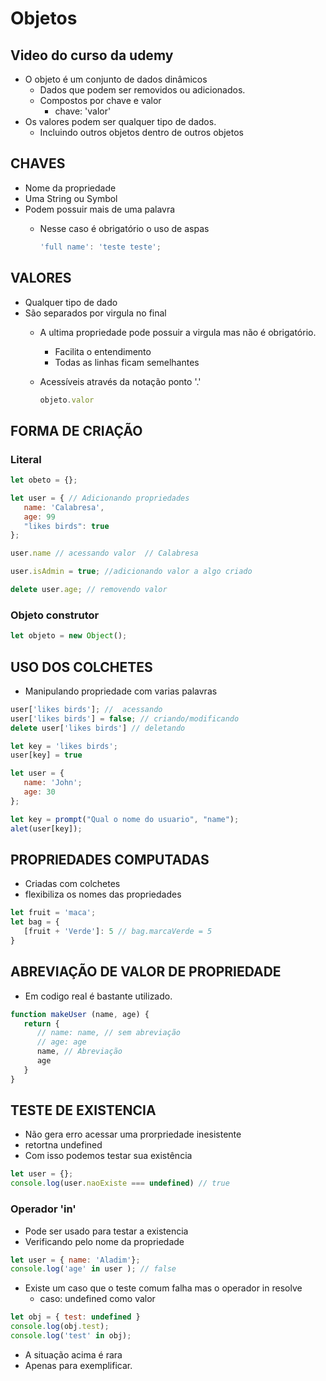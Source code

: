 # Objetos

## Video do curso da udemy

* O objeto é um conjunto de dados dinâmicos
  * Dados que podem ser removidos ou adicionados.
  * Compostos por chave e valor
    * chave: 'valor'
* Os valores podem ser qualquer tipo de dados. 
  * Incluindo outros objetos dentro de outros objetos

## CHAVES

* Nome da propriedade
* Uma String ou Symbol
* Podem possuir mais de uma palavra
  * Nesse caso é obrigatório o uso de aspas

    ```js
    'full name': 'teste teste';
    ```

## VALORES

* Qualquer tipo de dado
* São separados por virgula no final
  * A ultima propriedade pode possuir a virgula mas não é obrigatório.
    * Facilita o entendimento
    * Todas as linhas ficam semelhantes
  * Acessíveis através da notação ponto '.'
  
    ```js
    objeto.valor
    ```

## FORMA DE CRIAÇÃO

### Literal

```js
let obeto = {};

let user = { // Adicionando propriedades
   name: 'Calabresa',
   age: 99
   "likes birds": true
};

user.name // acessando valor  // Calabresa

user.isAdmin = true; //adicionando valor a algo criado

delete user.age; // removendo valor
```

### Objeto construtor

```js
let objeto = new Object();
```

## USO DOS COLCHETES

* Manipulando propriedade com varias palavras

```js
user['likes birds']; //  acessando
user['likes birds'] = false; // criando/modificando
delete user['likes birds'] // deletando

let key = 'likes birds';
user[key] = true

let user = {
   name: 'John';
   age: 30
};

let key = prompt("Qual o nome do usuario", "name");
alet(user[key]);
```

## PROPRIEDADES COMPUTADAS

* Criadas com colchetes
* flexibiliza os nomes das propriedades

```js
let fruit = 'maca';
let bag = {
   [fruit + 'Verde']: 5 // bag.marcaVerde = 5
}
```

## ABREVIAÇÃO DE VALOR DE PROPRIEDADE

* Em codigo real é bastante utilizado.

```js
function makeUser (name, age) {
   return {
      // name: name, // sem abreviação
      // age: age 
      name, // Abreviação
      age
   }
}
```

## TESTE DE EXISTENCIA

* Não gera erro acessar uma prorpriedade inesistente
* retortna undefined
* Com isso podemos testar sua existência

```js
let user = {};
console.log(user.naoExiste === undefined) // true
```

### Operador 'in'

* Pode ser usado para testar a existencia
* Verificando pelo nome da propriedade

```js
let user = { name: 'Aladim'};
console.log('age' in user ); // false
```

* Existe um caso que o teste comum falha mas o operador in resolve
  * caso: undefined como valor

```js
let obj = { test: undefined }
console.log(obj.test);
console.log('test' in obj); 
```

* A situação acima é rara
* Apenas para exemplificar.
